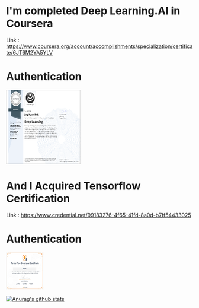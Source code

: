 # I'm completed Deep Learning.AI in Coursera

Link : https://www.coursera.org/account/accomplishments/specialization/certificate/6JT6M2YA5YLV

# Authentication

<img src="/img/coursera.png" width="200" height="200">

# And I Acquired Tensorflow Certification

Link : https://www.credential.net/99183276-4f65-41fd-8a0d-b7ff54433025

# Authentication

<img src="/img/tensorflow.png" width="100" height="100">


[![Anurag's github stats](https://github-readme-stats.vercel.app/api?username=whdgusdl48)](https://github.com/anuraghazra/github-readme-stats)
